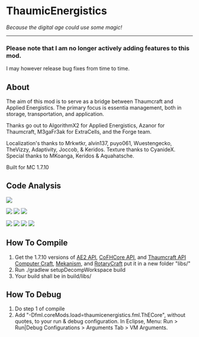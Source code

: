 # ThaumicEnergistics
*Because the digital age could use some magic!*

---

### Please note that I am no longer actively adding features to this mod.
I may however release bug fixes from time to time.

About
---
The aim of this mod is to serve as a bridge between Thaumcraft and Applied Energistics. The primary focus is essentia management, both in storage, transportation, and application.

Thanks go out to AlgorithmX2 for Applied Energistics, Azanor for Thaumcraft, M3gaFr3ak for ExtraCells, and the Forge team.

Localization's thanks to Mrkwtkr, alvin137, puyo061, Wuestengecko, TheVizzy, Adaptivity, Joccob, & Keridos.
Texture thanks to CyanideX.
Special thanks to MKoanga, Keridos & Aquahatsche.

Built for MC 1.7.10

Code Analysis
---
[![](https://sonarcloud.io/images/project_badges/sonarcloud-white.svg)](https://sonarcloud.io/dashboard?id=thaumicenergistics%3AThaumicEnergistics)

![](https://sonarcloud.io/api/project_badges/measure?project=thaumicenergistics%3AThaumicEnergistics&metric=sqale_rating) ![](https://sonarcloud.io/api/project_badges/measure?project=thaumicenergistics%3AThaumicEnergistics&metric=reliability_rating) ![](https://sonarcloud.io/api/project_badges/measure?project=thaumicenergistics%3AThaumicEnergistics&metric=security_rating)

![](https://sonarcloud.io/api/project_badges/measure?project=thaumicenergistics%3AThaumicEnergistics&metric=ncloc) ![](https://sonarcloud.io/api/project_badges/measure?project=thaumicenergistics%3AThaumicEnergistics&metric=bugs) ![](https://sonarcloud.io/api/project_badges/measure?project=thaumicenergistics%3AThaumicEnergistics&metric=vulnerabilities) ![](https://sonarcloud.io/api/project_badges/measure?project=thaumicenergistics%3AThaumicEnergistics&metric=code_smells)

How To Compile
---

1. Get the 1.7.10 versions of [AE2 API](http://ae-mod.info/Downloads/), [CoFHCore API](http://minecraft.curseforge.com/mc-mods/69162-cofhcore/files), and [Thaumcraft API](http://www.minecraftforum.net/forums/mapping-and-modding/minecraft-mods/1292130-thaumcraft-4-2-3-5-updated-2015-2-17) [Computer Craft](http://minecraft.curseforge.com/projects/computercraft/files/2269339), [Mekanism](http://aidancbrady.com/mekanism/download/), and [RotaryCraft](https://sites.google.com/site/reikasminecraft/rotarycraft) put it in a new folder "libs/"
2. Run ./gradlew setupDecompWorkspace build
3. Your build shall be in build/libs/

How To Debug
----
1. Do step 1 of compile
2. Add "-Dfml.coreMods.load=thaumicenergistics.fml.ThECore", without quotes, to your run & debug configuration.
In Eclipse, Menu: Run > Run|Debug Configurations > Arguments Tab > VM Arguments.

